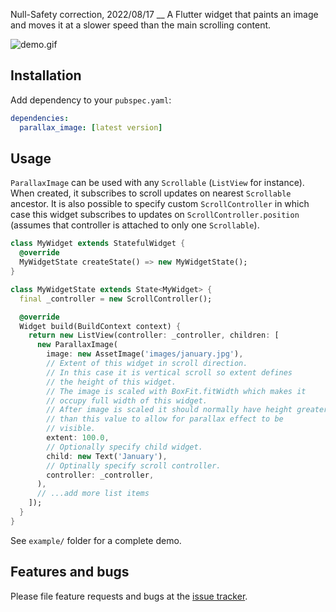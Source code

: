 Null-Safety correction, 2022/08/17
__
A Flutter widget that paints an image and moves it at a slower speed than the 
main scrolling content.

![demo.gif](demo.gif)

## Installation

Add dependency to your `pubspec.yaml`:

```yaml
dependencies:
  parallax_image: [latest version]
```

## Usage

`ParallaxImage` can be used with any `Scrollable` (`ListView` for instance).
When created, it subscribes to scroll updates on nearest `Scrollable` ancestor.
It is also possible to specify custom `ScrollController` in which case this
widget subscribes to updates on `ScrollController.position` (assumes that
controller is attached to only one `Scrollable`).

```dart
class MyWidget extends StatefulWidget {
  @override
  MyWidgetState createState() => new MyWidgetState();
}

class MyWidgetState extends State<MyWidget> {
  final _controller = new ScrollController();

  @override
  Widget build(BuildContext context) {
    return new ListView(controller: _controller, children: [
      new ParallaxImage(
        image: new AssetImage('images/january.jpg'),
        // Extent of this widget in scroll direction.
        // In this case it is vertical scroll so extent defines
        // the height of this widget.
        // The image is scaled with BoxFit.fitWidth which makes it
        // occupy full width of this widget.
        // After image is scaled it should normally have height greater
        // than this value to allow for parallax effect to be
        // visible.
        extent: 100.0,
        // Optionally specify child widget.
        child: new Text('January'),
        // Optinally specify scroll controller.
        controller: _controller,
      ),
      // ...add more list items
    ]);
  }
}
```

See `example/` folder for a complete demo.

## Features and bugs

Please file feature requests and bugs at the [issue tracker][issue_tracker].

[issue_tracker]: https://github.com/pulyaevskiy/parallax-image/issues
